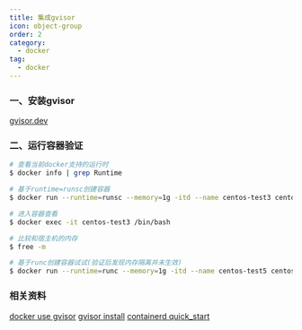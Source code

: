 ```yaml
---
title: 集成gvisor
icon: object-group
order: 2
category:
  - docker
tag:
  - docker
---
```


### 一、安装gvisor

[gvisor.dev](https://gvisor.dev/docs/user_guide/install/)

### 二、运行容器验证

``` bash
# 查看当前docker支持的运行时
$ docker info | grep Runtime

# 基于runtime=runsc创建容器
$ docker run --runtime=runsc --memory=1g -itd --name centos-test3 centos:centos7

# 进入容器查看
$ docker exec -it centos-test3 /bin/bash

# 比较和宿主机的内存
$ free -m

# 基于runc创建容器试试(验证后发现内存隔离并未生效)
$ docker run --runtime=runc --memory=1g -itd --name centos-test5 centos:centos7
```

### 相关资料

[docker use gvisor](https://gvisor.dev/docs/user_guide/quick_start/docker/)
[gvisor install](https://gvisor.dev/docs/user_guide/install/)
[containerd quick_start](https://gvisor.dev/docs/user_guide/containerd/quick_start/)